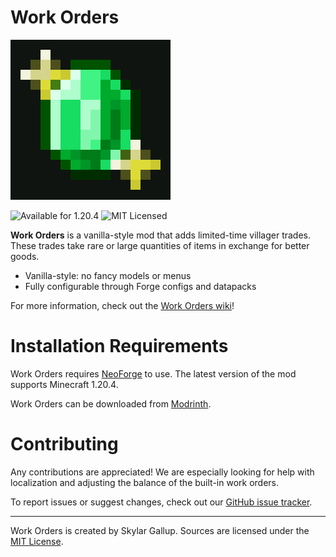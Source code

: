 # Work Orders
![Work Orders logo](src/main/resources/logo.png)

![Available for 1.20.4](https://img.shields.io/badge/available_for-1.20.4-red) ![MIT Licensed](https://img.shields.io/badge/license-MIT-blue)

**Work Orders** is a vanilla-style mod that adds limited-time villager trades. These trades take rare or large
quantities of items in exchange for better goods.
- Vanilla-style: no fancy models or menus
- Fully configurable through Forge configs and datapacks

For more information, check out the [Work Orders wiki](https://github.com/skyegallup/work-orders/wiki)!

# Installation Requirements

Work Orders requires [NeoForge](https://neoforged.net) to use. The latest version of the mod supports Minecraft 1.20.4.

Work Orders can be downloaded from [Modrinth](https://modrinth.com/mod/work-orders).

# Contributing

Any contributions are appreciated! We are especially looking for help with localization and adjusting the balance of
the built-in work orders.

To report issues or suggest changes, check out our 
[GitHub issue tracker](https://github.com/skyegallup/work-orders/issues).

---

Work Orders is created by Skylar Gallup. Sources are licensed under the
[MIT License](https://github.com/skyegallup/work-orders/blob/main/LICENSE.txt).
